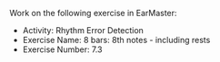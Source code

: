 Work on the following exercise in EarMaster:
- Activity: Rhythm Error Detection
- Exercise Name: 8 bars: 8th notes - including rests
- Exercise Number: 7.3

